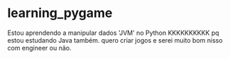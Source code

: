 # learning_pygame
Estou aprendendo a manipular dados 'JVM' no Python KKKKKKKKKK pq estou estudando Java também. quero criar jogos e serei muito bom nisso com engineer ou não.
